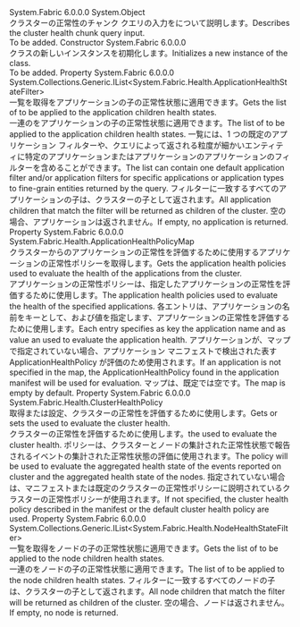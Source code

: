 <Type Name="ClusterHealthChunkQueryDescription" FullName="System.Fabric.Description.ClusterHealthChunkQueryDescription">
  <TypeSignature Language="C#" Value="public sealed class ClusterHealthChunkQueryDescription" />
  <TypeSignature Language="ILAsm" Value=".class public auto ansi sealed beforefieldinit ClusterHealthChunkQueryDescription extends System.Object" />
  <TypeSignature Language="DocId" Value="T:System.Fabric.Description.ClusterHealthChunkQueryDescription" />
  <TypeSignature Language="VB.NET" Value="Public NotInheritable Class ClusterHealthChunkQueryDescription" />
  <TypeSignature Language="F#" Value="type ClusterHealthChunkQueryDescription = class" />
  <AssemblyInfo>
    <AssemblyName>System.Fabric</AssemblyName>
    <AssemblyVersion>6.0.0.0</AssemblyVersion>
  </AssemblyInfo>
  <Base>
    <BaseTypeName>System.Object</BaseTypeName>
  </Base>
  <Interfaces />
  <Docs>
    <summary>
            <span data-ttu-id="6fde5-101">クラスターの正常性のチャンク クエリの入力をについて説明します。</span><span class="sxs-lookup"><span data-stu-id="6fde5-101">Describes the cluster health chunk query input.</span></span>
            </summary>
    <remarks>To be added.</remarks>
  </Docs>
  <Members>
    <Member MemberName=".ctor">
      <MemberSignature Language="C#" Value="public ClusterHealthChunkQueryDescription ();" />
      <MemberSignature Language="ILAsm" Value=".method public hidebysig specialname rtspecialname instance void .ctor() cil managed" />
      <MemberSignature Language="DocId" Value="M:System.Fabric.Description.ClusterHealthChunkQueryDescription.#ctor" />
      <MemberSignature Language="VB.NET" Value="Public Sub New ()" />
      <MemberType>Constructor</MemberType>
      <AssemblyInfo>
        <AssemblyName>System.Fabric</AssemblyName>
        <AssemblyVersion>6.0.0.0</AssemblyVersion>
      </AssemblyInfo>
      <Parameters />
      <Docs>
        <summary>
            <span data-ttu-id="6fde5-102"><see cref="T:System.Fabric.Description.ClusterHealthChunkQueryDescription" /> クラスの新しいインスタンスを初期化します。</span><span class="sxs-lookup"><span data-stu-id="6fde5-102">Initializes a new instance of the <see cref="T:System.Fabric.Description.ClusterHealthChunkQueryDescription" /> class.</span></span>
            </summary>
        <remarks>To be added.</remarks>
      </Docs>
    </Member>
    <Member MemberName="ApplicationFilters">
      <MemberSignature Language="C#" Value="public System.Collections.Generic.IList&lt;System.Fabric.Health.ApplicationHealthStateFilter&gt; ApplicationFilters { get; }" />
      <MemberSignature Language="ILAsm" Value=".property instance class System.Collections.Generic.IList`1&lt;class System.Fabric.Health.ApplicationHealthStateFilter&gt; ApplicationFilters" />
      <MemberSignature Language="DocId" Value="P:System.Fabric.Description.ClusterHealthChunkQueryDescription.ApplicationFilters" />
      <MemberSignature Language="VB.NET" Value="Public ReadOnly Property ApplicationFilters As IList(Of ApplicationHealthStateFilter)" />
      <MemberSignature Language="F#" Value="member this.ApplicationFilters : System.Collections.Generic.IList&lt;System.Fabric.Health.ApplicationHealthStateFilter&gt;" Usage="System.Fabric.Description.ClusterHealthChunkQueryDescription.ApplicationFilters" />
      <MemberType>Property</MemberType>
      <AssemblyInfo>
        <AssemblyName>System.Fabric</AssemblyName>
        <AssemblyVersion>6.0.0.0</AssemblyVersion>
      </AssemblyInfo>
      <ReturnValue>
        <ReturnType>System.Collections.Generic.IList&lt;System.Fabric.Health.ApplicationHealthStateFilter&gt;</ReturnType>
      </ReturnValue>
      <Docs>
        <summary>
            <span data-ttu-id="6fde5-103">一覧を取得<see cref="T:System.Fabric.Health.ApplicationHealthStateFilter" />をアプリケーションの子の正常性状態に適用できます。</span><span class="sxs-lookup"><span data-stu-id="6fde5-103">Gets the list of <see cref="T:System.Fabric.Health.ApplicationHealthStateFilter" /> to be applied to the application children health states.</span></span>
            </summary>
        <value><span data-ttu-id="6fde5-104">一連の<see cref="T:System.Fabric.Health.ApplicationHealthStateFilter" />をアプリケーションの子の正常性状態に適用できます。</span><span class="sxs-lookup"><span data-stu-id="6fde5-104">The list of <see cref="T:System.Fabric.Health.ApplicationHealthStateFilter" /> to be applied to the application children health states.</span></span></value>
        <remarks><span data-ttu-id="6fde5-105">一覧には、1 つの既定のアプリケーション フィルターや、クエリによって返される粒度が細かいエンティティに特定のアプリケーションまたはアプリケーションのアプリケーションのフィルターを含めることができます。</span><span class="sxs-lookup"><span data-stu-id="6fde5-105">The list can contain one default application filter and/or application filters for specific applications or application types to fine-grain entities returned by the query.</span></span>
            <span data-ttu-id="6fde5-106">フィルターに一致するすべてのアプリケーションの子は、クラスターの子として返されます。</span><span class="sxs-lookup"><span data-stu-id="6fde5-106">All application children that match the filter will be returned as children of the cluster.</span></span>
            <span data-ttu-id="6fde5-107">空の場合、アプリケーションは返されません。</span><span class="sxs-lookup"><span data-stu-id="6fde5-107">If empty, no application is returned.</span></span></remarks>
      </Docs>
    </Member>
    <Member MemberName="ApplicationHealthPolicies">
      <MemberSignature Language="C#" Value="public System.Fabric.Health.ApplicationHealthPolicyMap ApplicationHealthPolicies { get; }" />
      <MemberSignature Language="ILAsm" Value=".property instance class System.Fabric.Health.ApplicationHealthPolicyMap ApplicationHealthPolicies" />
      <MemberSignature Language="DocId" Value="P:System.Fabric.Description.ClusterHealthChunkQueryDescription.ApplicationHealthPolicies" />
      <MemberSignature Language="VB.NET" Value="Public ReadOnly Property ApplicationHealthPolicies As ApplicationHealthPolicyMap" />
      <MemberSignature Language="F#" Value="member this.ApplicationHealthPolicies : System.Fabric.Health.ApplicationHealthPolicyMap" Usage="System.Fabric.Description.ClusterHealthChunkQueryDescription.ApplicationHealthPolicies" />
      <MemberType>Property</MemberType>
      <AssemblyInfo>
        <AssemblyName>System.Fabric</AssemblyName>
        <AssemblyVersion>6.0.0.0</AssemblyVersion>
      </AssemblyInfo>
      <ReturnValue>
        <ReturnType>System.Fabric.Health.ApplicationHealthPolicyMap</ReturnType>
      </ReturnValue>
      <Docs>
        <summary>
            <span data-ttu-id="6fde5-108">クラスターからのアプリケーションの正常性を評価するために使用するアプリケーションの正常性ポリシーを取得します。</span><span class="sxs-lookup"><span data-stu-id="6fde5-108">Gets the application health policies used to evaluate the health of the applications from the cluster.</span></span> 
            </summary>
        <value><span data-ttu-id="6fde5-109">アプリケーションの正常性ポリシーは、指定したアプリケーションの正常性を評価するために使用します。</span><span class="sxs-lookup"><span data-stu-id="6fde5-109">The application health policies used to evaluate the health of the specified applications.</span></span></value>
        <remarks><span data-ttu-id="6fde5-110">各エントリは、アプリケーションの名前をキーとして、および値を指定します、<see cref="T:System.Fabric.Health.ApplicationHealthPolicy" />アプリケーションの正常性を評価するために使用します。</span><span class="sxs-lookup"><span data-stu-id="6fde5-110">Each entry specifies as key the application name and as value an <see cref="T:System.Fabric.Health.ApplicationHealthPolicy" /> used to evaluate the application health.</span></span>
            <span data-ttu-id="6fde5-111">アプリケーションが、マップで指定されていない場合、アプリケーション マニフェストで検出された表す ApplicationHealthPolicy が評価のため使用されます。</span><span class="sxs-lookup"><span data-stu-id="6fde5-111">If an application is not specified in the map, the ApplicationHealthPolicy found in the application manifest will be used for evaluation.</span></span> <span data-ttu-id="6fde5-112">マップは、既定では空です。</span><span class="sxs-lookup"><span data-stu-id="6fde5-112">The map is empty by default.</span></span>
            </remarks>
      </Docs>
    </Member>
    <Member MemberName="ClusterHealthPolicy">
      <MemberSignature Language="C#" Value="public System.Fabric.Health.ClusterHealthPolicy ClusterHealthPolicy { get; set; }" />
      <MemberSignature Language="ILAsm" Value=".property instance class System.Fabric.Health.ClusterHealthPolicy ClusterHealthPolicy" />
      <MemberSignature Language="DocId" Value="P:System.Fabric.Description.ClusterHealthChunkQueryDescription.ClusterHealthPolicy" />
      <MemberSignature Language="VB.NET" Value="Public Property ClusterHealthPolicy As ClusterHealthPolicy" />
      <MemberSignature Language="F#" Value="member this.ClusterHealthPolicy : System.Fabric.Health.ClusterHealthPolicy with get, set" Usage="System.Fabric.Description.ClusterHealthChunkQueryDescription.ClusterHealthPolicy" />
      <MemberType>Property</MemberType>
      <AssemblyInfo>
        <AssemblyName>System.Fabric</AssemblyName>
        <AssemblyVersion>6.0.0.0</AssemblyVersion>
      </AssemblyInfo>
      <ReturnValue>
        <ReturnType>System.Fabric.Health.ClusterHealthPolicy</ReturnType>
      </ReturnValue>
      <Docs>
        <summary>
            <span data-ttu-id="6fde5-113">取得または設定、<see cref="T:System.Fabric.Health.ClusterHealthPolicy" />クラスターの正常性を評価するために使用します。</span><span class="sxs-lookup"><span data-stu-id="6fde5-113">Gets or sets the <see cref="T:System.Fabric.Health.ClusterHealthPolicy" /> used to evaluate the cluster health.</span></span> 
            </summary>
        <value><span data-ttu-id="6fde5-114"><see cref="T:System.Fabric.Health.ClusterHealthPolicy" />クラスターの正常性を評価するために使用します。</span><span class="sxs-lookup"><span data-stu-id="6fde5-114">the <see cref="T:System.Fabric.Health.ClusterHealthPolicy" /> used to evaluate the cluster health.</span></span></value>
        <remarks><span data-ttu-id="6fde5-115">ポリシーは、クラスターとノードの集計された正常性状態で報告されるイベントの集計された正常性状態の評価に使用されます。</span><span class="sxs-lookup"><span data-stu-id="6fde5-115">The policy will be used to evaluate the aggregated health state of the events reported on cluster and the aggregated health state of the nodes.</span></span>
            <span data-ttu-id="6fde5-116">指定されていない場合は、マニフェストまたは既定のクラスターの正常性ポリシーに説明されているクラスターの正常性ポリシーが使用されます。</span><span class="sxs-lookup"><span data-stu-id="6fde5-116">If not specified, the cluster health policy described in the manifest or the default cluster health policy are used.</span></span></remarks>
      </Docs>
    </Member>
    <Member MemberName="NodeFilters">
      <MemberSignature Language="C#" Value="public System.Collections.Generic.IList&lt;System.Fabric.Health.NodeHealthStateFilter&gt; NodeFilters { get; }" />
      <MemberSignature Language="ILAsm" Value=".property instance class System.Collections.Generic.IList`1&lt;class System.Fabric.Health.NodeHealthStateFilter&gt; NodeFilters" />
      <MemberSignature Language="DocId" Value="P:System.Fabric.Description.ClusterHealthChunkQueryDescription.NodeFilters" />
      <MemberSignature Language="VB.NET" Value="Public ReadOnly Property NodeFilters As IList(Of NodeHealthStateFilter)" />
      <MemberSignature Language="F#" Value="member this.NodeFilters : System.Collections.Generic.IList&lt;System.Fabric.Health.NodeHealthStateFilter&gt;" Usage="System.Fabric.Description.ClusterHealthChunkQueryDescription.NodeFilters" />
      <MemberType>Property</MemberType>
      <AssemblyInfo>
        <AssemblyName>System.Fabric</AssemblyName>
        <AssemblyVersion>6.0.0.0</AssemblyVersion>
      </AssemblyInfo>
      <ReturnValue>
        <ReturnType>System.Collections.Generic.IList&lt;System.Fabric.Health.NodeHealthStateFilter&gt;</ReturnType>
      </ReturnValue>
      <Docs>
        <summary>
            <span data-ttu-id="6fde5-117">一覧を取得<see cref="T:System.Fabric.Health.NodeHealthStateFilter" />をノードの子の正常性状態に適用できます。</span><span class="sxs-lookup"><span data-stu-id="6fde5-117">Gets the list of <see cref="T:System.Fabric.Health.NodeHealthStateFilter" /> to be applied to the node children health states.</span></span>
            </summary>
        <value><span data-ttu-id="6fde5-118">一連の<see cref="T:System.Fabric.Health.NodeHealthStateFilter" />をノードの子の正常性状態に適用できます。</span><span class="sxs-lookup"><span data-stu-id="6fde5-118">The list of <see cref="T:System.Fabric.Health.NodeHealthStateFilter" /> to be applied to the node children health states.</span></span></value>
        <remarks>
            <span data-ttu-id="6fde5-119">フィルターに一致するすべてのノードの子は、クラスターの子として返されます。</span><span class="sxs-lookup"><span data-stu-id="6fde5-119">All node children that match the filter will be returned as children of the cluster.</span></span>
            <span data-ttu-id="6fde5-120">空の場合、ノードは返されません。</span><span class="sxs-lookup"><span data-stu-id="6fde5-120">If empty, no node is returned.</span></span></remarks>
      </Docs>
    </Member>
  </Members>
</Type>